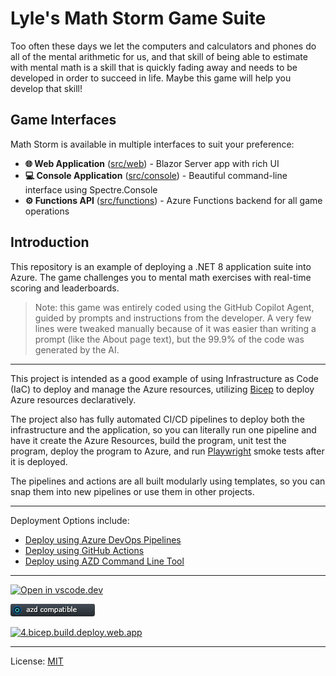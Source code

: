 # Lyle's Math Storm Game Suite

Too often these days we let the computers and calculators and phones do all of the mental arithmetic for us,
and that skill of being able to estimate with mental math is a skill that is quickly fading away and needs
to be developed in order to succeed in life. Maybe this game will help you develop that skill!

## Game Interfaces

Math Storm is available in multiple interfaces to suit your preference:

- **🌐 Web Application** ([src/web](src/web/)) - Blazor Server app with rich UI
- **💻 Console Application** ([src/console](src/console/)) - Beautiful command-line interface using Spectre.Console  
- **⚙️ Functions API** ([src/functions](src/functions/)) - Azure Functions backend for all game operations

## Introduction

This repository is an example of deploying a .NET 8 application suite into Azure. The game challenges you to mental math exercises with real-time scoring and leaderboards.  

> Note: this game was entirely coded using the GitHub Copilot Agent, guided by prompts and instructions from the developer. A very few lines were tweaked manually because of it was easier than writing a prompt (like the About page text), but the 99.9% of the code was generated by the AI.

---

This project is intended as a good example of using Infrastructure as Code (IaC) to deploy and manage the Azure resources, utilizing [Bicep](https://learn.microsoft.com/en-us/azure/azure-resource-manager/bicep/overview) to deploy Azure resources declaratively.

The project also has fully automated CI/CD pipelines to deploy both the infrastructure and the application, so you can literally run one pipeline and have it create the Azure Resources, build the program, unit test the program, deploy the program to Azure, and run [Playwright](https://playwright.dev/dotnet/) smoke tests after it is deployed.

The pipelines and actions are all built modularly using templates, so you can snap them into new pipelines or use them in other projects.

---

Deployment Options include:

* [Deploy using Azure DevOps Pipelines](./.azdo/pipelines/readme.md)
* [Deploy using GitHub Actions](./.github/workflows-readme.md)
* [Deploy using AZD Command Line Tool](./.azure/readme.md)

---

[![Open in vscode.dev](https://img.shields.io/badge/Open%20in-vscode.dev-blue)][1]

[1]: https://github.com/lluppesms/math.storm.ghcpa/

[![azd Compatible](/Docs/images/AZD_Compatible.png)](/.azure/readme.md)

[![4.bicep.build.deploy.web.app](https://github.com/lluppesms/math.storm.ghcpa/actions/workflows/4-bicep-build-deploy-web-app.yml/badge.svg)](https://github.com/lluppesms/math.storm.ghcpa/actions/workflows/4-bicep-build-deploy-web-app.yml)

---

License: [MIT](./LICENSE)

